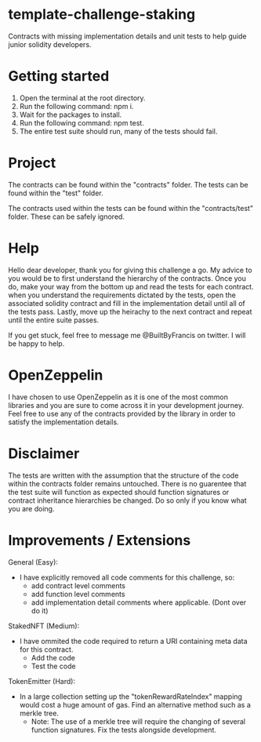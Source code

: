 # template-challenge-staking
Contracts with missing implementation details and unit tests to help guide junior solidity developers.

# Getting started
1) Open the terminal at the root directory.
2) Run the following command: npm i.
3) Wait for the packages to install.
4) Run the following command: npm test.
5) The entire test suite should run, many of the tests should fail.

# Project
The contracts can be found within the "contracts" folder.
The tests can be found within the "test" folder.

The contracts used within the tests can be found within the "contracts/test" folder. These can be safely ignored.

# Help
Hello dear developer, thank you for giving this challenge a go.
My advice to you would be to first understand the hierarchy of the contracts.
Once you do, make your way from the bottom up and read the tests for each contract. 
when you understand the requirements dictated by the tests, open the associated solidity contract and fill in the implementation detail until all of the tests pass.
Lastly, move up the heirachy to the next contract and repeat until the entire suite passes.

If you get stuck, feel free to message me @BuiltByFrancis on twitter. I will be happy to help.

# OpenZeppelin
I have chosen to use OpenZeppelin as it is one of the most common libraries and you are sure to come across it in your development journey.
Feel free to use any of the contracts provided by the library in order to satisfy the implementation details.

# Disclaimer
The tests are written with the assumption that the structure of the code within the contracts folder remains untouched. There is no guarentee that the test suite will function as expected should function signatures or contract inheritance hierarchies be changed. Do so only if you know what you are doing.

# Improvements / Extensions
General (Easy):
- I have explicitly removed all code comments for this challenge, so:
    - add contract level comments
    - add function level comments
    - add implementation detail comments where applicable. (Dont over do it)

StakedNFT (Medium):
- I have ommited the code required to return a URI containing meta data for this contract.
    - Add the code
    - Test the code

TokenEmitter (Hard):
- In a large collection setting up the "tokenRewardRateIndex" mapping would cost a huge amount of gas. Find an alternative method such as a merkle tree.
    - Note: The use of a merkle tree will require the changing of several function signatures. Fix the tests alongside development.
